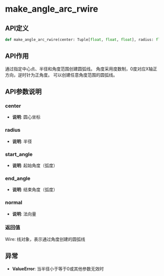 # make_angle_arc_rwire

## API定义

```python
def make_angle_arc_rwire(center: Tuple[float, float, float], radius: float, start_angle: float, end_angle: float, normal: Tuple[float, float, float] = (0, 0, 1)) -> Wire
```

## API作用

通过指定中心点、半径和角度范围创建圆弧线。
角度采用度数制，0度对应X轴正方向，逆时针为正角度。
可以创建任意角度范围的圆弧线。

## API参数说明

### center

- **说明**: 圆心坐标

### radius

- **说明**: 半径

### start_angle

- **说明**: 起始角度（弧度）

### end_angle

- **说明**: 结束角度（弧度）

### normal

- **说明**: 法向量

### 返回值

Wire: 线对象，表示通过角度创建的圆弧线

## 异常

- **ValueError**: 当半径小于等于0或其他参数无效时
